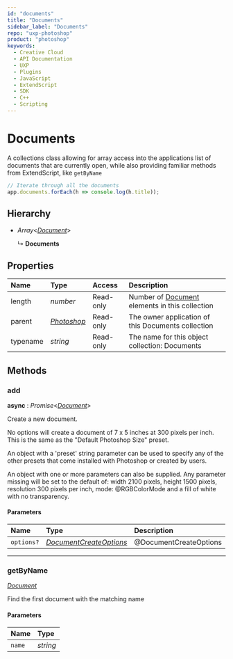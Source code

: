 ```yaml
---
id: "documents"
title: "Documents"
sidebar_label: "Documents"
repo: "uxp-photoshop"
product: "photoshop"
keywords:
  - Creative Cloud
  - API Documentation
  - UXP
  - Plugins
  - JavaScript
  - ExtendScript
  - SDK
  - C++
  - Scripting
---
```


# Documents

A collections class allowing for array access into the applications
list of documents that are currently open,
while also providing familiar methods from ExtendScript, like `getByName`

```javascript
// Iterate through all the documents
app.documents.forEach(h => console.log(h.title));
```

## Hierarchy

- *Array*<[*Document*](/ps_reference/classes/document/)\>

  ↳ **Documents**

## Properties

| Name | Type | Access | Description |
| :------ | :------ | :------ | :------ |
| length | *number* | Read-only | Number of [Document](/ps_reference/modules/document/) elements in this collection |
| parent | [*Photoshop*](/ps_reference/classes/photoshop/) | Read-only | The owner application of this Documents collection |
| typename | *string* | Read-only | The name for this object collection: Documents |

## Methods

### add

**async** : *Promise*<[*Document*](/ps_reference/classes/document/)\>

Create a new document.

No options will create a document of 7 x 5 inches at 300 pixels per inch.
This is the same as the "Default Photoshop Size" preset.

An object with a 'preset' string parameter can be used to specify any of
the other presets that come installed with Photoshop or created by users.

An object with one or more parameters can also be supplied. Any parameter
missing will be set to the default of: width 2100 pixels, height 1500 pixels,
resolution 300 pixels per inch, mode: @RGBColorMode and a fill of white with
no transparency.

#### Parameters

| Name | Type | Description |
| :------ | :------ | :------ |
| `options?` | [*DocumentCreateOptions*](/ps_reference/objects/documentcreateoptions/) | @DocumentCreateOptions |

___

### getByName

[*Document*](/ps_reference/classes/document/)

Find the first document with the matching name

#### Parameters

| Name | Type |
| :------ | :------ |
| `name` | *string* |
